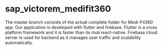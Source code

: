 # sap_victorem_medifit360
The master branch consists of the actual  complete  folder for Medi-Fit360 app.
Our application is developed with flutter and firebase.
Flutter is a cross platform framework and it is faster than its rival react-native.
Firebase cloud server is used for backend as it manages user traffic and scalability automatically.
